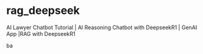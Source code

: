 # rag_deepseek
AI Lawyer Chatbot Tutorial | AI Reasoning Chatbot with DeepseekR1 | GenAI App |RAG with DeepseekR1





ba
